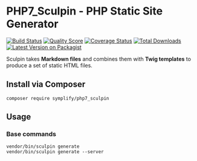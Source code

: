 # PHP7_Sculpin - PHP Static Site Generator

[![Build Status][ico-travis]][link-travis]
[![Quality Score][ico-code-quality]][link-code-quality]
[![Coverage Status][ico-scrutinizer]][link-scrutinizer]
[![Total Downloads][ico-downloads]][link-downloads]
[![Latest Version on Packagist][ico-version]][link-packagist]


Sculpin takes **Markdown files** and combines them with **Twig templates** to produce a set of static HTML files.

## Install via Composer

```
composer require symplify/php7_sculpin
```

## Usage

### Base commands

```
vendor/bin/sculpin generate
vendor/bin/sculpin generate --server
```

[ico-version]: https://img.shields.io/packagist/v/Symplify/PHP7_Sculpin.svg?style=flat-square
[ico-travis]: https://img.shields.io/travis/Symplify/PHP7_Sculpin/master.svg?style=flat-square
[ico-scrutinizer]: https://img.shields.io/scrutinizer/coverage/g/Symplify/PHP7_Sculpin.svg?style=flat-square
[ico-code-quality]: https://img.shields.io/scrutinizer/g/Symplify/PHP7_Sculpin.svg?style=flat-square
[ico-downloads]: https://img.shields.io/packagist/dt/Symplify/PHP7_Sculpin.svg?style=flat-square

[link-packagist]: https://packagist.org/packages/Symplify/PHP7_Sculpin
[link-travis]: https://travis-ci.org/Symplify/PHP7_Sculpin
[link-scrutinizer]: https://scrutinizer-ci.com/g/Symplify/PHP7_Sculpin/code-structure/master?elementType=class&orderField=test_coverage&order=asc&changesExpanded=0
[link-code-quality]: https://scrutinizer-ci.com/g/Symplify/PHP7_Sculpin/code-structure/master/hot-spots
[link-downloads]: https://packagist.org/packages/symplify/PHP7_sculpin/stats
